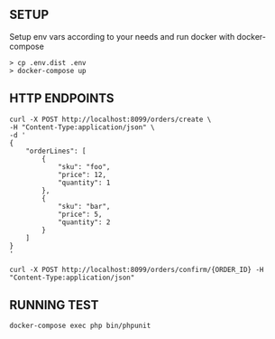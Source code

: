 ## SETUP

Setup env vars according to your needs and run docker with docker-compose

```
> cp .env.dist .env
> docker-compose up
```

## HTTP ENDPOINTS
```
curl -X POST http://localhost:8099/orders/create \
-H "Content-Type:application/json" \
-d '
{
    "orderLines": [
        {
            "sku": "foo",
            "price": 12,
            "quantity": 1
        },
        {
            "sku": "bar",
            "price": 5,
            "quantity": 2
        }
    ]
}
'
```
```
curl -X POST http://localhost:8099/orders/confirm/{ORDER_ID} -H "Content-Type:application/json"
```

## RUNNING TEST
```
docker-compose exec php bin/phpunit
```